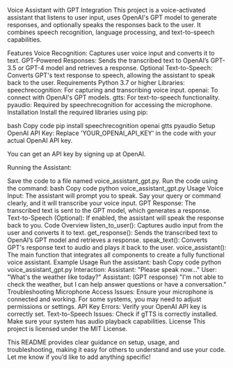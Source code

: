 Voice Assistant with GPT Integration
This project is a voice-activated assistant that listens to user input, uses OpenAI's GPT model to generate responses, and optionally speaks the responses back to the user. It combines speech recognition, language processing, and text-to-speech capabilities.

Features
Voice Recognition: Captures user voice input and converts it to text.
GPT-Powered Responses: Sends the transcribed text to OpenAI’s GPT-3.5 or GPT-4 model and retrieves a response.
Optional Text-to-Speech: Converts GPT's text response to speech, allowing the assistant to speak back to the user.
Requirements
Python 3.7 or higher
Libraries:
speechrecognition: For capturing and transcribing voice input.
openai: To connect with OpenAI's GPT models.
gtts: For text-to-speech functionality.
pyaudio: Required by speechrecognition for accessing the microphone.
Installation
Install the required libraries using pip:

bash
Copy code
pip install speechrecognition openai gtts pyaudio
Setup
OpenAI API Key: Replace 'YOUR_OPENAI_API_KEY' in the code with your actual OpenAI API key.

You can get an API key by signing up at OpenAI.

Running the Assistant:

Save the code to a file named voice_assistant_gpt.py.
Run the code using the command:
bash
Copy code
python voice_assistant_gpt.py
Usage
Voice Input: The assistant will prompt you to speak. Say your query or command clearly, and it will transcribe your voice input.
GPT Response: The transcribed text is sent to the GPT model, which generates a response.
Text-to-Speech (Optional): If enabled, the assistant will speak the response back to you.
Code Overview
listen_to_user(): Captures audio input from the user and converts it to text.
get_response(): Sends the transcribed text to OpenAI’s GPT model and retrieves a response.
speak_text(): Converts GPT's response text to audio and plays it back to the user.
voice_assistant(): The main function that integrates all components to create a fully functional voice assistant.
Example Usage
Run the assistant:
bash
Copy code
python voice_assistant_gpt.py
Interaction:
Assistant: "Please speak now..."
User: "What's the weather like today?"
Assistant: (GPT response) "I'm not able to check the weather, but I can help answer questions or have a conversation."
Troubleshooting
Microphone Access Issues: Ensure your microphone is connected and working. For some systems, you may need to adjust permissions or settings.
API Key Errors: Verify your OpenAI API key is correctly set.
Text-to-Speech Issues: Check if gTTS is correctly installed. Make sure your system has audio playback capabilities.
License
This project is licensed under the MIT License.

This README provides clear guidance on setup, usage, and troubleshooting, making it easy for others to understand and use your code. Let me know if you’d like to add anything specific!






